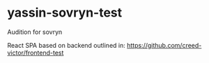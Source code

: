 # yassin-sovryn-test
Audition for sovryn

React SPA based on backend outlined in: https://github.com/creed-victor/frontend-test
